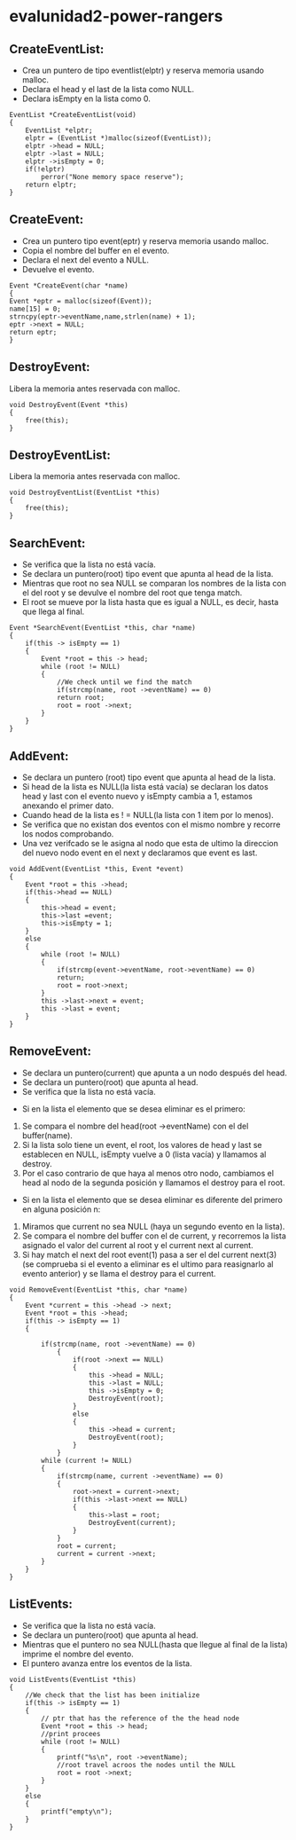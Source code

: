 # evalunidad2-power-rangers

## CreateEventList: 
- Crea un puntero de tipo eventlist(elptr) y reserva memoria usando malloc.
- Declara el head y el last de la lista como NULL.
- Declara isEmpty en la lista como 0.

```
EventList *CreateEventList(void)
{
    EventList *elptr;
    elptr = (EventList *)malloc(sizeof(EventList));
    elptr ->head = NULL;
    elptr ->last = NULL;
    elptr ->isEmpty = 0;
    if(!elptr)
        perror("None memory space reserve");
    return elptr;
}
```

## CreateEvent:
- Crea un puntero tipo event(eptr) y reserva memoria usando malloc.
- Copia el nombre del buffer en el evento.
- Declara el next del evento a NULL.
- Devuelve el evento.

```
Event *CreateEvent(char *name)
{  
Event *eptr = malloc(sizeof(Event));
name[15] = 0;
strncpy(eptr->eventName,name,strlen(name) + 1);
eptr ->next = NULL;
return eptr;  
}
```

## DestroyEvent:
Libera la memoria antes reservada con malloc.

```
void DestroyEvent(Event *this)
{
    free(this);
}
```

## DestroyEventList:
Libera la memoria antes reservada con malloc.

```
void DestroyEventList(EventList *this)
{
    free(this);
}
```

## SearchEvent:
- Se verifica que la lista no está vacía.
- Se declara un puntero(root) tipo event que apunta al head de la lista.
- Mientras que root no sea NULL se comparan los nombres de la lista con el del root y se devulve el nombre del root que tenga match.
- El root se mueve por la lista hasta que es igual a NULL, es decir, hasta que llega al final.

```
Event *SearchEvent(EventList *this, char *name)
{
    if(this -> isEmpty == 1)
    {
        Event *root = this -> head;
        while (root != NULL)
        {
            //We check until we find the match
            if(strcmp(name, root ->eventName) == 0)
            return root;
            root = root ->next;
        }
    }
}
```

## AddEvent:
- Se declara un puntero (root) tipo event que apunta al head de la lista.
- Si head de la lista es NULL(la lista está vacía) se declaran los datos head y last con el evento nuevo y isEmpty cambia a 1, estamos anexando el primer dato.
- Cuando head de la lista es ! = NULL(la lista con 1 item por lo menos).
- Se verifica que no existan dos eventos con el mismo nombre y recorre los nodos comprobando.
- Una vez verifcado se le asigna al nodo que esta de ultimo la direccion del nuevo nodo event en el next y declaramos que event es last.

```
void AddEvent(EventList *this, Event *event)
{
    Event *root = this ->head;
    if(this->head == NULL)
    {
        this->head = event;
        this->last =event;
        this->isEmpty = 1;
    }
    else
    {  
        while (root != NULL)
        {
            if(strcmp(event->eventName, root->eventName) == 0)
            return;
            root = root->next;
        }
        this ->last->next = event;
        this ->last = event;
    }
}
```

## RemoveEvent:
- Se declara un puntero(current) que apunta a un nodo después del head.
- Se declara un puntero(root) que apunta al head.
- Se verifica que la lista no está vacía.


* Si en la lista el elemento que se desea eliminar es el primero:
1. Se compara el nombre del head(root ->eventName) con el del buffer(name).
2. Si la lista solo tiene un event, el root, los valores de head y last se establecen en NULL, isEmpty vuelve a 0 (lista vacía) y llamamos al destroy.
3. Por el caso contrario de que haya al menos otro nodo, cambiamos el head al nodo de la segunda posición y llamamos el destroy para el root.


* Si en la lista el elemento que se desea eliminar es diferente del primero en alguna posición n:
1. Miramos que current no sea NULL (haya un segundo evento en la lista).
2. Se compara el nombre del buffer con el de current, y recorremos la lista asignado el valor del current al root y el current next al current.
3. Si hay match el next del root event(1) pasa a ser el del current next(3) (se comprueba si el evento a eliminar es el ultimo para reasignarlo al evento anterior) y se llama el destroy para el current.

```
void RemoveEvent(EventList *this, char *name)
{
    Event *current = this ->head -> next;
    Event *root = this ->head;
    if(this -> isEmpty == 1)
    {
        
        if(strcmp(name, root ->eventName) == 0)
            {
                if(root ->next == NULL)
                {
                    this ->head = NULL;
                    this ->last = NULL;
                    this ->isEmpty = 0;
                    DestroyEvent(root);
                }
                else
                {
                    this ->head = current;
                    DestroyEvent(root);
                }
            }
        while (current != NULL)
        {
            if(strcmp(name, current ->eventName) == 0)
            {
                root->next = current->next;
                if(this ->last->next == NULL)
                {
                    this->last = root;
                    DestroyEvent(current);
                }
            }
            root = current;
            current = current ->next;
        }      
    }
}
```

## ListEvents:
- Se verifica que la lista no está vacía.
- Se declara un puntero(root) que apunta al head.
- Mientras que el puntero no sea NULL(hasta que llegue al final de la lista) imprime el nombre del evento.
- El puntero avanza entre los eventos de la lista.

```
void ListEvents(EventList *this)
{
    //We check that the list has been initialize
    if(this -> isEmpty == 1)
    {
        // ptr that has the reference of the the head node
        Event *root = this -> head;
        //print procees
        while (root != NULL)
        {
            printf("%s\n", root ->eventName);
            //root travel acroos the nodes until the NULL
            root = root ->next;
        }
    }
    else
    {
        printf("empty\n");
    }
}
```

